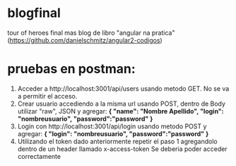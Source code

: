 # blogfinal
tour of heroes final mas blog de libro "angular na pratica" (https://github.com/danielschmitz/angular2-codigos) 

# pruebas en postman:

1. Acceder a http://localhost:3001/api/users usando metodo GET. No se va a permitir el acceso.
2. Crear usuario accediendo a la misma url usando POST, dentro de Body utilizar "raw", JSON y agregar:
**{
	"name": "Nombre Apellido",
	"login": "nombreusuario",
	"password":"password"
}**
3. Login con http://localhost:3001/api/login usando metodo POST y agregar:
**{
	"login": "nombreusuario",
	"password":"password"
}**
4. Utilizando el token dado anteriormente repetir el paso 1 agregandolo dentro de un header llamado x-access-token
Se deberia poder acceder correctamente
